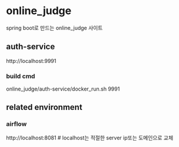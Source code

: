 # online_judge
spring boot로 만드는 online_judge 사이트

## auth-service
http://localhost:9991
### build cmd
online_judge/auth-service/docker_run.sh 9991

## related environment
### airflow
http://localhost:8081 # localhost는 적절한 server ip또는 도메인으로 교체


